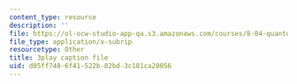 ```yaml
---
content_type: resource
description: ''
file: https://ol-ocw-studio-app-qa.s3.amazonaws.com/courses/8-04-quantum-physics-i-spring-2016/d05ff7486f41522b82bd3c181ca28056_79GY-hI_emE.vtt
file_type: application/x-subrip
resourcetype: Other
title: 3play caption file
uid: d05ff748-6f41-522b-82bd-3c181ca28056
---
```

